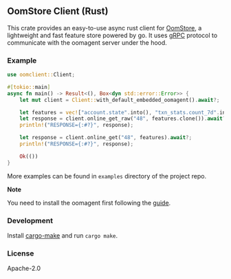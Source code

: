 ## OomStore Client (Rust)

This crate provides an easy-to-use async rust client for [OomStore](https://github.com/oom-ai/oomstore), a
lightweight and fast feature store powered by go.
It uses [gRPC](https://grpc.io/) protocol to communicate with the oomagent server under the hood.

### Example

```rust
use oomclient::Client;

#[tokio::main]
async fn main() -> Result<(), Box<dyn std::error::Error>> {
    let mut client = Client::with_default_embedded_oomagent().await?;

    let features = vec!["account.state".into(), "txn_stats.count_7d".into()];
    let response = client.online_get_raw("48", features.clone()).await?;
    println!("RESPONSE={:#?}", response);

    let response = client.online_get("48", features).await?;
    println!("RESPONSE={:#?}", response);

    Ok(())
}
```

More examples can be found in `examples` directory of the project repo.

**Note**

You need to install the oomagent first following the [guide](https://www.oom.ai/docs/installation).

### Development

Install [cargo-make](https://github.com/sagiegurari/cargo-make) and run `cargo make`.

### License

Apache-2.0
